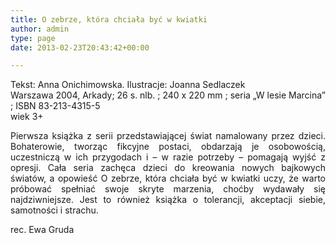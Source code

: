 ```yaml
---
title: O zebrze, która chciała być w kwiatki
author: admin
type: page
date: 2013-02-23T20:43:42+00:00

---
```

<p style="text-align: justify;">
  Tekst: Anna Onichimowska. Ilustracje: Joanna Sedlaczek<br /> Warszawa 2004, Arkady; 26 s. nlb. ; 240 x 220 mm ; seria „W lesie Marcina” ; ISBN 83-213-4315-5<br /> wiek 3+
</p>

<p style="text-align: justify;">
  Pierwsza książka z serii przedstawiającej świat namalowany przez dzieci. Bohaterowie, tworząc fikcyjne postaci, obdarzają je osobowością, uczestniczą w ich przygodach i – w razie potrzeby – pomagają wyjść z opresji. Cała seria zachęca dzieci do kreowania nowych bajkowych światów, a opowieść O zebrze, która chciała być w kwiatki uczy, że warto próbować spełniać swoje skryte marzenia, choćby wydawały się najdziwniejsze. Jest to również książka o tolerancji, akceptacji siebie, samotności i strachu.
</p>

<p style="text-align: justify;">
  rec. Ewa Gruda
</p>